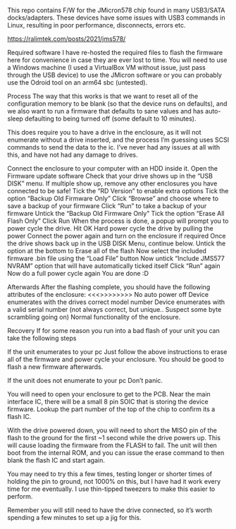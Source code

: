 This repo contains F/W for the JMicron578 chip found in many USB3/SATA docks/adapters. These devices have some issues with USB3 commands in Linux, resulting in poor performance, disconnects, errors etc.

<https://ralimtek.com/posts/2021/jms578/>


Required software
I have re-hosted the required files to flash the firmware here for convenience in case they are ever lost to time. You will need to use a Windows machine (I used a VirtualBox VM without issue, just pass through the USB device) to use the JMicron software or you can probably use the Odroid tool on an arm64 sbc (untested).

Process
The way that this works is that we want to reset all of the configuration memory to be blank (so that the device runs on defaults), and we also want to run a firmware that defaults to sane values and has auto-sleep defaulting to being turned off (some default to 10 minutes).

This does require you to have a drive in the enclosure, as it will not enumerate without a drive inserted, and the process I’m guessing uses SCSI commands to send the data to the ic. I’ve never had any issues at all with this, and have not had any damage to drives.

Connect the enclosure to your computer with an HDD inside it.
Open the Firmware update software
Check that your drive shows up in the “USB DISK” menu. If multiple show up, remove any other enclosures you have connected to be safe!
Tick the “RD Version” to enable extra options
Tick the option “Backup Old Firmware Only”
Click “Browse” and choose where to save a backup of your firmware
Click “Run” to take a backup of your firmware
Untick the “Backup Old Firmware Only”
Tick the option “Erase All Flash Only”
Click Run
When the process is done, a popup will prompt you to power cycle the drive. Hit OK
Hard power cycle the drive by pulling the power
Connect the power again and turn on the enclosure if required
Once the drive shows back up in the USB DISK Menu, continue below.
Untick the option at the bottom to Erase all of the flash
Now select the included firmware .bin file using the “Load File” button
Now untick “Include JMS577 NVRAM” option that will have automatically ticked itself
Click “Run” again
Now do a full power cycle again
You are done :D


Afterwards
After the flashing complete, you should have the following attributes of the enclosure:
<<<>>>>>>>>
No auto power off
Device enumerates with the drives correct model number
Device enumerates with a valid serial number (not always correct, but unique.. Suspect some byte scrambling going on)
Normal functionality of the enclosure.

Recovery
If for some reason you run into a bad flash of your unit you can take the following steps

If the unit enumerates to your pc
Just follow the above instructions to erase all of the firmware and power cycle your enclosure. You should be good to flash a new firmware afterwards.

If the unit does not enumerate to your pc
Don’t panic.

You will need to open your enclosure to get to the PCB. Near the main interface IC, there will be a small 8 pin SOIC that is storing the device firmware. Lookup the part number of the top of the chip to confirm its a flash IC.

With the drive powered down, you will need to short the MISO pin of the flash to the ground for the first ~1 second while the drive powers up. This will cause loading the firmware from the FLASH to fail. The unit will then boot from the internal ROM, and you can issue the erase command to then blank the flash IC and start again.

You may need to try this a few times, testing longer or shorter times of holding the pin to ground, not 1000% on this, but I have had it work every time for me eventually. I use thin-tipped tweezers to make this easier to perform.

Remember you will still need to have the drive connected, so it’s worth spending a few minutes to set up a jig for this.
